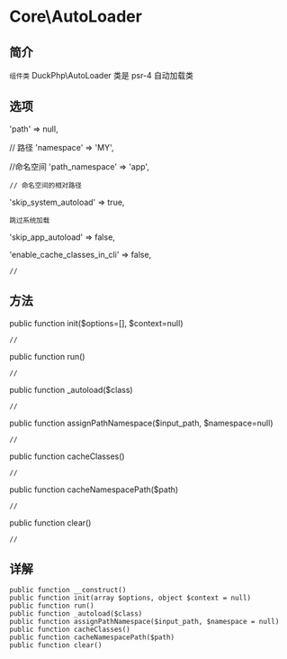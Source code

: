 # Core\AutoLoader

## 简介
`组件类` DuckPhp\AutoLoader 类是 psr-4 自动加载类

## 选项
'path' => null,

// 路径
'namespace' => 'MY',

//命名空间
'path_namespace' => 'app',

    // 命名空间的相对路径
'skip_system_autoload' => true,

    跳过系统加载
'skip_app_autoload' => false,

'enable_cache_classes_in_cli' => false,
    
    //
## 方法

public function init($options=[], $context=null)

    //
public function run()

    //
public function _autoload($class)

    //
public function assignPathNamespace($input_path, $namespace=null)

    //
public function cacheClasses()

    //
public function cacheNamespacePath($path)

    //
public function clear()

    //
## 详解

    public function __construct()
    public function init(array $options, object $context = null)
    public function run()
    public function _autoload($class)
    public function assignPathNamespace($input_path, $namespace = null)
    public function cacheClasses()
    public function cacheNamespacePath($path)
    public function clear()
